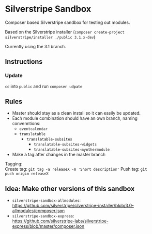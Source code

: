 # Silverstripe Sandbox

Composer based Silverstripe sandbox for testing out modules.

Based on the Silverstripe installer (`composer create-project silverstripe/installer ./public 3.1.x-dev`)

Currently using the 3.1 branch.


## Instructions


### Update

`cd` into `public` and run `composer udpate`





## Rules

- Master should stay as a clean install so it can easily be updated.
- Each module combination should have an own branch, naming convenntions:
	- `eventcalendar`
	- `translatable`
		- `translatable-subsites`
			- `translatable-subsites-widgets`
			- `translatable-subsites-myothermodule`
- Make a tag after changes in the master branch

Tagging:    
Create tag: `git tag -a releaseX -m 'Short description'`
Push tag: `git push origin releaseX`




## Idea: Make other versions of this sandbox

- `silverstripe-sandbox-allmodules`:    
<https://github.com/silverstripe/silverstripe-installer/blob/3.0-allmodules/composer.json>
- `silverstripe-sandbox-express`:    
<https://github.com/silverstripe-labs/silverstripe-express/blob/master/composer.json>